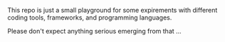 This repo is just a small playground for some expirements with
different coding tools, frameworks, and programming languages.

Please don't expect anything serious emerging from that ...
